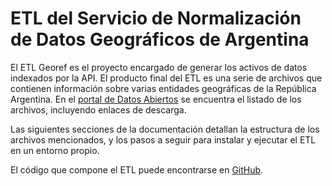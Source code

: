 # ETL del Servicio de Normalización de Datos Geográficos de Argentina

El ETL Georef es el proyecto encargado de generar los activos de datos indexados por la API. El producto final del ETL es una serie de archivos que contienen información sobre varias entidades geográficas de la República Argentina. En el [portal de Datos Abiertos](https://datos.gob.ar/dataset/modernizacion-servicio-normalizacion-datos-geograficos) se encuentra el listado de los archivos, incluyendo enlaces de descarga.

Las siguientes secciones de la documentación detallan la estructura de los archivos mencionados, y los pasos a seguir para instalar y ejecutar el ETL en un entorno propio.

El código que compone el ETL puede encontrarse en [GitHub](https://github.com/datosgobar/georef-ar-etl).
